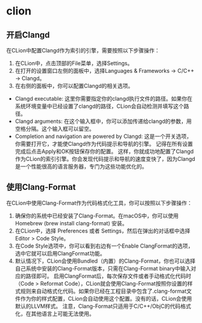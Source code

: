 # clion

## 开启Clangd

在CLion中配置Clangd作为索引的引擎，需要按照以下步骤操作：
1. 在CLion中，点击顶部的File菜单，选择Settings。
2. 在打开的设置窗口左侧的面板中，选择Languages & Frameworks -> C/C++ -> Clangd。
3. 在右侧的面板中，你可以配置Clangd的相关选项。
- Clangd executable: 这里你需要指定你的clangd执行文件的路径。如果你在系统环境变量中已经设置了clangd的路径，CLion会自动检测并填写这个路径。
- Clangd arguments: 在这个输入框中，你可以添加传递给clangd的参数，用空格分隔。这个输入框可以留空。
- Completion and navigation are powered by Clangd: 这是一个开关选项，你需要打开它，才能使Clangd作为代码提示和导航的引擎。
记得在所有设置完成后点击Apply和OK按钮保存你的配置。
这样，你就成功地配置了Clangd作为CLion的索引引擎。你会发现代码提示和导航的速度变快了，因为Clangd是一个性能很高的语言服务器，专门为这些功能优化的。

## 使用Clang-Format

在CLion中使用Clang-Format作为代码格式化工具，你可以按照以下步骤操作：
1. 确保你的系统中已经安装了Clang-Format。在macOS中，你可以使用Homebrew (brew install clang-format) 安装。
2. 在CLion中，选择 Preferences 或者 Settings，然后在弹出的对话框中选择 Editor > Code Style。
3. 在Code Style选项中，你可以看到右边有一个Enable ClangFormat的选项，选中它就可以启用ClangFormat功能。
4. 默认情况下，CLion会使用Bundled（内置）的Clang-Format，你也可以选择自己系统中安装的Clang-Format版本，只需在Clang-Format binary中输入对应的路径即可。
启用ClangFormat后，每次保存文件或者手动格式化代码时（Code > Reformat Code），CLion就会使用Clang-Format按照你设置的样式规则来自动格式化代码。如果你已经在工程目录中包含了.clang-format文件作为你的样式配置，CLion会自动使用这个配置。没有的话，CLion会使用默认的LLVM样式。
注意，Clang-Format只适用于C/C++/ObjC的代码格式化，在其他语言上可能无法使用。